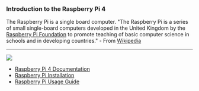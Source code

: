 ### Introduction to the Raspberry Pi 4
The Raspberry Pi is a single board computer. "The Raspberry Pi is a series of small single-board computers developed in the United Kingdom by the [Raspberry Pi Foundation](https://www.raspberrypi.org/) to promote teaching of basic computer science in schools and in developing countries." - From [Wikipedia](https://en.wikipedia.org/wiki/Raspberry_Pi)
***
[![](http://img.youtube.com/vi/uXUjwk2-qx4/0.jpg)](http://www.youtube.com/watch?v=uXUjwk2-qx4 "Raspberry PI")

  * [Raspberry Pi 4 Documentation](https://github.com/raspberrypi/documentation/blob/master/setup/README.md)
  * [Raspberry Pi Installation](https://github.com/raspberrypi/documentation/blob/master/installation/README.md)
  * [Raspberry Pi Usage Guide](https://github.com/raspberrypi/documentation/blob/master/usage/README.md)

   
